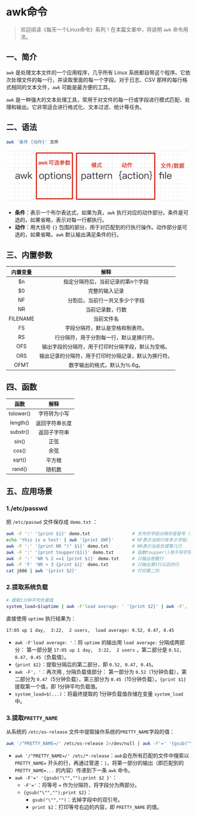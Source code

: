 # awk命令



> 欢迎阅读《每天一个Linux命令》系列！在本篇文章中，将说明 `awk` 命令用法。

## 一、简介

`awk` 是处理文本文件的一个应用程序，几乎所有 Linux 系统都自带这个程序。它依次处理文件的每一行，并读取里面的每一个字段。对于日志、CSV 那样的每行格式相同的文本文件，`awk` 可能是最方便的工具。

`awk` 是一种强大的文本处理工具，常用于对文件的每一行或字段进行模式匹配、处理和输出。它非常适合进行格式化、文本过滤、统计等任务。



## 二、语法

```bash
awk '条件 {动作}' 文件
```

<img src="https://raw.githubusercontent.com/zyx3721/Picbed/main/blog-images/2024/11/21/714540771aa12cbe89e867844d31ed70-image-20241121194233478-6e7bcc.png" alt="image-20241121194233478" style="zoom:67%;" />

- **条件**：表示一个布尔表达式，如果为真，`awk` 执行对应的动作部分。条件是可选的，如果省略，表示对每一行都执行。
- **动作**：用大括号 `{}` 包围的部分，用于对匹配到的行执行操作。动作部分是可选的，如果省略，`awk` 默认输出满足条件的行。



## 三、内置参数

| 内置变量 |                         解释                         |
| :------: | :--------------------------------------------------: |
|    $n    |          指定分隔符后，当前记录的第n个字段           |
|    $0    |                    完整的输入记录                    |
|    NF    |            分割后，当前行一共又多少个字段            |
|    NR    |                   当前记录数，行数                   |
| FILENAME |                      当前文件名                      |
|    FS    |           字段分隔符，默认是空格和制表符。           |
|    RS    |       行分隔符，用于分割每一行，默认是换行符。       |
|   OFS    |  输出字段的分隔符，用于打印时分隔字段，默认为空格。  |
|   ORS    | 输出记录的分隔符，用于打印时分隔记录，默认为换行符。 |
|   OFMT   |            数字输出的格式，默认为％.6g。             |



## 四、函数

|   函数    |      解释      |
| :-------: | :------------: |
| tolower() |  字符转为小写  |
| length()  | 返回字符串长度 |
| substr()  |  返回子字符串  |
|   sin()   |      正弦      |
|   cos()   |      余弦      |
|  sqrt()   |     平方根     |
|  rand()   |     随机数     |



## 五、应用场景

### 1./etc/passwd

把 `/etc/passwd` 文件保存成 `demo.txt` ：

```bash
awk -F ':' '{print $1}' demo.txt    			# 文件的字段分隔符是冒号（:），所以要用-F参数指定分隔符为冒号。提取它的第一个字段
echo 'this is a test' | awk '{print $NF}'		# NF表示当前行有多少字段，$NF代表最后1个字段
awk -F ':' '{print NR ")" $1}' demo.txt			# NR表示当前处理第几行
awk -F ':' '{print toupper($1)}' demo.txt		# 函数toupper()用于将字符转为大写
awk -F ':' 'NR % 2 ==1 {print $1}' demo.txt    	# 只输出奇数行
awk -F 'F' 'NR > 3 {print $1}' demo.txt         # 只输出第3行以后的行
cat j666 | awk '{print $2}'     				# 打印第二列
```

### 2.提取系统负载

```bash
# 提取1分钟平均负载值
system_load=$(uptime | awk -F'load average: ' '{print $2}' | awk -F', ' '{print $1}') 
```

直接使用 `uptime` 执行结果为：

```bash
17:05 up 1 day,  3:22,  2 users,  load average: 0.52, 0.47, 0.45
```

- `awk -F'load average: '`：将 `uptime` 的输出用 `load average:` 分隔成两部分： 第一部分是 `17:05 up 1 day,  3:22,  2 users` ，第二部分是 `0.52, 0.47, 0.45`（负载值）。   
- `{print $2}`：提取分隔后的第二部分，即 `0.52, 0.47, 0.45`。
- `awk -F', '`：再次用 , 分隔负载值部分：   第一部分为  `0.52`（1分钟负载），第二部分为  `0.47`（5分钟负载），第三部分为  `0.45`（15分钟负载）。`{print $1}` 提取第一个值，即 1分钟平均负载值。 
- `system_load=$(...)`：将最终提取的 1分钟负载值存储在变量 `system_load` 中。

### 3.提取`PRETTY_NAME`

从系统的 `/etc/os-release` 文件中提取操作系统的`PRETTY_NAME`字段的值：

```bash
awk '/^PRETTY_NAME=/' /etc/os-release 2>/dev/null | awk -F'=' '{gsub("\"","");print $2}'
```

- `awk '/^PRETTY_NAME=/' /etc/*-release`：`awk`会在所有匹配的文件中搜索以 `PRETTY_NAME=` 开头的行，再通过管道：`|`，将第一部分的输出（即匹配到的 `PRETTY_NAME=...` 的内容）传递到下一条 `awk` 命令。
- `awk -F'=' '{gsub("\"","");print $2 }'`：
  - `-F'='`：将等号 `=` 作为分隔符，将字段分为两部分。
  - `{gsub("\"","");print $2}`：
    - `gsub("\"","")`：去掉字段中的双引号。
    - `print $2`：打印等号右边的内容，即 `PRETTY_NAME` 的值。
